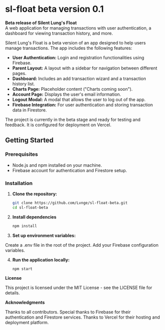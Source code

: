 # sl-float beta version 0.1

**Beta release of Silent Lung's Float**  
A web application for managing transactions with user authentication, a dashboard for viewing transaction history, and more.

Silent Lung's Float is a beta version of an app designed to help users manage transactions. The app includes the following features:

- **User Authentication:** Login and registration functionalities using Firebase.
- **Parent Layout:** A layout with a sidebar for navigation between different pages.
- **Dashboard:** Includes an add transaction wizard and a transaction history list.
- **Charts Page:** Placeholder content ("Charts coming soon").
- **Account Page:** Displays the user's email information.
- **Logout Modal:** A modal that allows the user to log out of the app.
- **Firebase Integration:** For user authentication and storing transaction data in Firestore.

The project is currently in the beta stage and ready for testing and feedback. It is configured for deployment on Vercel.

## Getting Started

### Prerequisites

- Node.js and npm installed on your machine.
- Firebase account for authentication and Firestore setup.

### Installation

1. **Clone the repository:**

   ```bash
   git clone https://github.com/Lvnge/sl-float-beta.git
   cd sl-float-beta

   ```

2. **Install dependencies**

   ```bash
   npm install

   ```

3. **Set up environment variables:**

Create a .env file in the root of the project.
Add your Firebase configuration variables.

4. **Run the application locally:**

   ```bash
   npm start
   ```

**License**

This project is licensed under the MIT License - see the LICENSE file for details.

**Acknowledgments**

Thanks to all contributors.
Special thanks to Firebase for their authentication and Firestore services.
Thanks to Vercel for their hosting and deployment platform.
